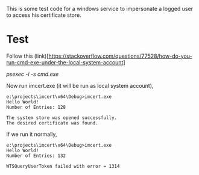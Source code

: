 This is some test code for a windows service to impersonate a logged user to access his certificate store.

# Test

Follow this (link)[https://stackoverflow.com/questions/77528/how-do-you-run-cmd-exe-under-the-local-system-account]

*psexec -i -s cmd.exe*

Now run imcert.exe (it will be run as local system account),

```
e:\projects\imcert\x64\Debug>imcert.exe
Hello World!
Number of Entries: 128

The system store was opened successfully.
The desired certificate was found.
```

If we run it normally,

```
e:\projects\imcert\x64\Debug>imcert.exe
Hello World!
Number of Entries: 132

WTSQueryUserToken failed with error = 1314
```





